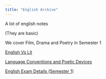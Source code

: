 ```yaml
---
title: "English Archive"
---
```


A lot of english notes 

(They are basic)

We cover Film, Drama and Poetry in Semester 1

[English Vs Lit](englishvslit.md)

[Language Conventions and Poetic Devices](languageconventions.md)

[English Exam Details (Semester 1)](exam1.md)
